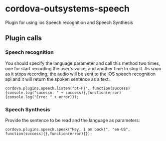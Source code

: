 # cordova-outsystems-speech
Plugin for using ios Speech recognition and Speech Synthesis

## Plugin calls

### Speech recognition
You should specify the language parameter and call this method two times, one for start recording the user's voice, and another time to stop it.
As soon as it stops recording, the audio will be sent to the iOS speech recognition api and it will return the spoken sentence as a text.
```
cordova.plugins.speech.listen("pt-PT", function(success){console.log("sucesso: " + success)},function(error){console.log("Erro: " + error)});
```

### Speech Synthesis
Provide the sentence to be read and the language as parameters:
```
cordova.plugins.speech.speak("Hey, I am back!", "en-US", function(success){},function(error){});
```
